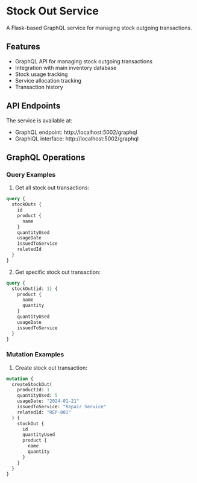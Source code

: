 # Stock Out Service

A Flask-based GraphQL service for managing stock outgoing transactions.

## Features

- GraphQL API for managing stock outgoing transactions
- Integration with main inventory database
- Stock usage tracking
- Service allocation tracking
- Transaction history

## API Endpoints

The service is available at:
- GraphQL endpoint: http://localhost:5002/graphql
- GraphiQL interface: http://localhost:5002/graphql

## GraphQL Operations

### Query Examples

1. Get all stock out transactions:
```graphql
query {
  stockOuts {
    id
    product {
      name
    }
    quantityUsed
    usageDate
    issuedToService
    relatedId
  }
}
```

2. Get specific stock out transaction:
```graphql
query {
  stockOut(id: 1) {
    product {
      name
      quantity
    }
    quantityUsed
    usageDate
    issuedToService
  }
}
```

### Mutation Examples

1. Create stock out transaction:
```graphql
mutation {
  createStockOut(
    productId: 1
    quantityUsed: 5
    usageDate: "2024-01-21"
    issuedToService: "Repair Service"
    relatedId: "REP-001"
  ) {
    stockOut {
      id
      quantityUsed
      product {
        name
        quantity
      }
    }
  }
}
``` 